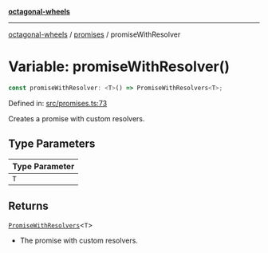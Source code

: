 [**octagonal-wheels**](../../../../README.md)

***

[octagonal-wheels](../../../../globals.md) / [promises](../README.md) / promiseWithResolver

# Variable: promiseWithResolver()

```ts
const promiseWithResolver: <T>() => PromiseWithResolvers<T>;
```

Defined in: [src/promises.ts:73](https://github.com/vrtmrz/octagonal-wheels/blob/main/src/promises.ts#L73)

Creates a promise with custom resolvers.

## Type Parameters

| Type Parameter |
| ------ |
| `T` |

## Returns

[`PromiseWithResolvers`](../type-aliases/PromiseWithResolvers.md)\<`T`\>

- The promise with custom resolvers.
